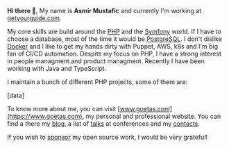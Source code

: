 **Hi there 👋**, My name is **Asmir Mustafic** and
currently I'm working at [getyourguide.com](https://www.getyourguide.com).

My core skills are build around  the
[PHP](https://github.com/php/php-src/)  and the [Symfony](https://symfony.com/) world.
If I have to choose a database, most of the time it would be [PostgreSQL](https://www.postgresql.org/).
I don't dislike [Docker](https://www.docker.com/) and I like to get my hands dirty with Puppet, AWS, k8s and I'm
big fan of CI/CD automation. 
Despite my focus on PHP, I have a strong interest in people managment and product managment.
Recently I have been working with Java and TypeScript.

I maintain a bunch of different PHP projects, some of them are:

[data]

To know more about me, you can visit [www.goetas.com](https://www.goetas.com), my personal and professional
website. You can find a there my [blog](https://www.goetas.com),
a list of [talks](https://www.goetas.com/talks) at conferences and my [contacts](https://www.goetas.com/contact).

If you wish to [sponsor](https://github.com/sponsors/goetas) my open source work, I would be very grateful!
